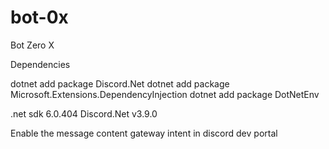 # bot-0x
 Bot Zero X

Dependencies

dotnet add package Discord.Net
dotnet add package  Microsoft.Extensions.DependencyInjection
dotnet add package DotNetEnv

.net sdk 6.0.404
Discord.Net v3.9.0

Enable the message content gateway intent in discord dev portal